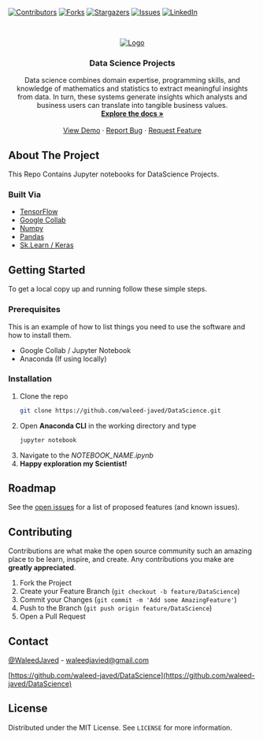 <!--
*** To avoid retyping too much info. Do a search and replace for the following:
*** waleed-javed, repo_name, codeChaudhary, waleedjavied@gmail.com, project_title, project_description
-->

<!-- PROJECT SHIELDS -->
<!--
*** I'm using markdown "reference style" links for readability.
*** Reference links are enclosed in brackets [ ] instead of parentheses ( ).
*** See the bottom of this document for the declaration of the reference variables
*** for contributors-url, forks-url, etc. This is an optional, concise syntax you may use.
*** https://www.markdownguide.org/basic-syntax/#reference-style-links
-->
[![Contributors][contributors-shield]][contributors-url]
[![Forks][forks-shield]][forks-url]
[![Stargazers][stars-shield]][stars-url]
[![Issues][issues-shield]][issues-url]
[![LinkedIn][linkedin-shield]][linkedin-url]
<!-- [![MIT License][license-shield]][license-url] -->


<!-- PROJECT LOGO -->
<br />
<p align="center">
  <a href="https://github.com/waleed-javed/DataScience">
    <img src="https://pakwired.com/wp-content/uploads/2019/07/what-is-data-science.jpg" alt="Logo">
  </a>

  <h3 align="center">Data Science Projects</h3>

  <p align="center">
    Data science combines domain expertise, programming skills, and knowledge of mathematics and statistics to extract meaningful insights <br> from data. In turn, these systems generate insights which analysts and business users can translate into tangible business values.
    <br />
    <a href="https://github.com/waleed-javed/DataScience"><strong>Explore the docs »</strong></a>
    <br />
    <br />
    <a href="https://github.com/waleed-javed/DataScience">View Demo</a>
    ·
    <a href="https://github.com/waleed-javed/DataScience/issues">Report Bug</a>
    ·
    <a href="https://github.com/waleed-javed/DataScience/issues">Request Feature</a>
  </p>
</p>





<!-- ABOUT THE PROJECT -->
## About The Project
This Repo Contains Jupyter notebooks for DataScience Projects.

### Built Via

* [TensorFlow]()
* [Google Collab]()
* [Numpy]()
* [Pandas]()
* [Sk.Learn / Keras]()


<!-- GETTING STARTED -->
## Getting Started

To get a local copy up and running follow these simple steps.

### Prerequisites

This is an example of how to list things you need to use the software and how to install them.
* Google Collab / Jupyter Notebook
* Anaconda (If using locally)
### Installation

1. Clone the repo
   ```sh
   git clone https://github.com/waleed-javed/DataScience.git
   ```
2. Open **Anaconda CLI** in the working directory and type
   ```sh
   jupyter notebook
   ```
3. Navigate to the *NOTEBOOK_NAME.ipynb*
4. **Happy exploration my Scientist!** 


<!-- USAGE EXAMPLES -->

<!-- ** ## Usage
Use this space to show useful examples of how a project can be used. Additional screenshots, code examples and demos work well in this space. You may also link to more resources.
_For more examples, please refer to the [Documentation](https://example.com)_
-->

<!-- ROADMAP -->
## Roadmap

See the [open issues](https://github.com/waleed-javed/DataScience/issues) for a list of proposed features (and known issues).



<!-- CONTRIBUTING -->
## Contributing

Contributions are what make the open source community such an amazing place to be learn, inspire, and create. Any contributions you make are **greatly appreciated**.

1. Fork the Project
2. Create your Feature Branch (`git checkout -b feature/DataScience`)
3. Commit your Changes (`git commit -m 'Add some AmazingFeature'`)
4. Push to the Branch (`git push origin feature/DataScience`)
5. Open a Pull Request



<!-- CONTACT -->
## Contact

[@WaleedJaved](https://twitter.com/codeChaudhary) - waleedjavied@gmail.com

[https://github.com/waleed-javed/DataScience](https://github.com/waleed-javed/DataScience)



<!-- LICENSE -->
## License

Distributed under the MIT License. See `LICENSE` for more information.



<!-- ACKNOWLEDGEMENTS 
## Acknowledgements

* []()
* []()
* []()

-->



<!-- MARKDOWN LINKS & IMAGES -->
<!-- https://www.markdownguide.org/basic-syntax/#reference-style-links -->
[contributors-shield]: https://img.shields.io/github/contributors/waleed-javed/DataScience.svg?style=for-the-badge
[contributors-url]: https://github.com/waleed-javed/DataScience/graphs/contributors
[forks-shield]: https://img.shields.io/github/forks/waleed-javed/DataScience.svg?style=for-the-badge
[forks-url]: https://github.com/waleed-javed/DataScience/network/members
[stars-shield]: https://img.shields.io/github/stars/waleed-javed/DataScience.svg?style=for-the-badge
[stars-url]: https://github.com/waleed-javed/DataScience/stargazers
[issues-shield]: https://img.shields.io/github/issues/waleed-javed/DataScience.svg?style=for-the-badge
[issues-url]: https://github.com/waleed-javed/DataScience/issues
[license-shield]: https://img.shields.io/github/license/waleed-javed/DataScience.svg?style=for-the-badge
[license-url]: https://github.com/waleed-javed/DataScience/blob/master/LICENSE.txt
[linkedin-shield]: https://img.shields.io/badge/-LinkedIn-black.svg?style=for-the-badge&logo=linkedin&colorB=555
[linkedin-url]: https://linkedin.com/in/waleed-javed
